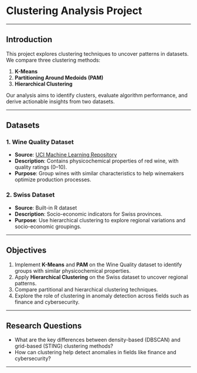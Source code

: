 # Clustering Analysis Project

---

## Introduction

This project explores clustering techniques to uncover patterns in datasets. We compare three clustering methods:  
1. **K-Means**  
2. **Partitioning Around Medoids (PAM)**  
3. **Hierarchical Clustering**  

Our analysis aims to identify clusters, evaluate algorithm performance, and derive actionable insights from two datasets.  

---

## Datasets

### 1. Wine Quality Dataset
- **Source**: [UCI Machine Learning Repository](https://archive.ics.uci.edu/dataset/186/wine+quality)  
- **Description**: Contains physicochemical properties of red wine, with quality ratings (0–10).  
- **Purpose**: Group wines with similar characteristics to help winemakers optimize production processes.  

### 2. Swiss Dataset
- **Source**: Built-in R dataset  
- **Description**: Socio-economic indicators for Swiss provinces.  
- **Purpose**: Use hierarchical clustering to explore regional variations and socio-economic groupings.  

---

## Objectives

1. Implement **K-Means** and **PAM** on the Wine Quality dataset to identify groups with similar physicochemical properties.  
2. Apply **Hierarchical Clustering** on the Swiss dataset to uncover regional patterns.  
3. Compare partitional and hierarchical clustering techniques.  
4. Explore the role of clustering in anomaly detection across fields such as finance and cybersecurity.  

---

## Research Questions

- What are the key differences between density-based (DBSCAN) and grid-based (STING) clustering methods?  
- How can clustering help detect anomalies in fields like finance and cybersecurity?  

---

